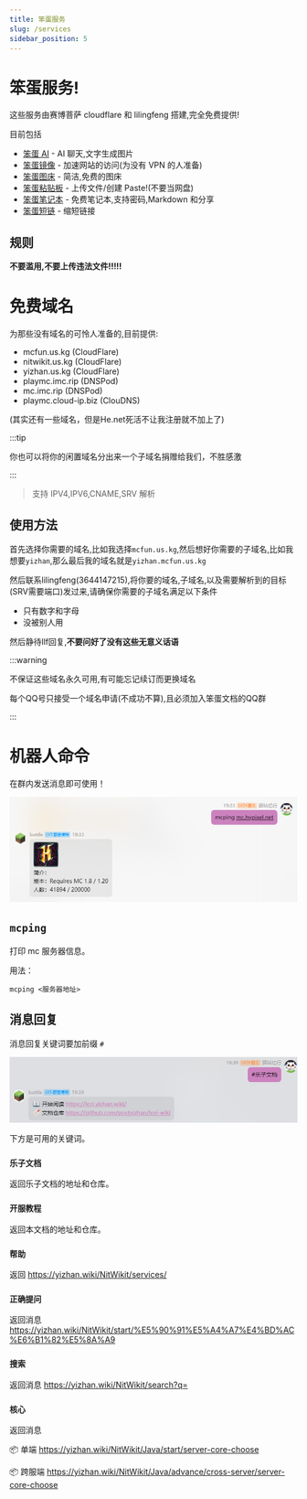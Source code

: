 ```yaml
---
title: 笨蛋服务
slug: /services
sidebar_position: 5
---
```


# 笨蛋服务!

这些服务由赛博菩萨 cloudflare 和 lilingfeng 搭建,完全免费提供!

目前包括

- [笨蛋 AI](https://ai.yizhan.wiki) - AI 聊天,文字生成图片
- [笨蛋镜像](https://mirror.yizhan.wiki) - 加速网站的访问(为没有 VPN 的人准备)
- [笨蛋图床](https://image.yizhan.wiki) - 简洁,免费的图床
- [笨蛋粘贴板](https://paste.yizhan.wiki) - 上传文件/创建 Paste!(不要当网盘)
- [笨蛋笔记本](https://notepad.yizhan.wiki) - 免费笔记本,支持密码,Markdown 和分享
- [笨蛋短链](https://url.yizhan.wiki) - 缩短链接

## 规则

**不要滥用,不要上传违法文件!!!!!**

# 免费域名

为那些没有域名的可怜人准备的,目前提供:

* mcfun.us.kg (CloudFlare)
* nitwikit.us.kg (CloudFlare)
* yizhan.us.kg (CloudFlare)
* playmc.imc.rip (DNSPod)
* mc.imc.rip (DNSPod)
* playmc.cloud-ip.biz (ClouDNS)

(其实还有一些域名，但是He.net死活不让我注册就不加上了)

:::tip

你也可以将你的闲置域名分出来一个子域名捐赠给我们，不胜感激

:::

> 支持 IPV4,IPV6,CNAME,SRV 解析

## 使用方法

首先选择你需要的域名,比如我选择`mcfun.us.kg`,然后想好你需要的子域名,比如我想要`yizhan`,那么最后我的域名就是`yizhan.mcfun.us.kg`

然后联系lilingfeng(3644147215),将你要的域名,子域名,以及需要解析到的目标(SRV需要端口)发过来,请确保你需要的子域名满足以下条件

* 只有数字和字母
* 没被别人用

然后静待llf回复,**不要问好了没有这些无意义话语**

:::warning

不保证这些域名永久可用,有可能忘记续订而更换域名

每个QQ号只接受一个域名申请(不成功不算),且必须加入笨蛋文档的QQ群

:::

# 机器人命令

在群内发送消息即可使用！

![](_images/机器人命令/mcping.png)

## `mcping`

打印 mc 服务器信息。

用法：

```
mcping <服务器地址>
```

## 消息回复

消息回复关键词要加前缀 `#`

![](_images/机器人命令/lezi_wiki.png)

下方是可用的关键词。

### `乐子文档`

返回乐子文档的地址和仓库。

### `开服教程`

返回本文档的地址和仓库。

### `帮助`

返回 https://yizhan.wiki/NitWikit/services/

### `正确提问`

返回消息 https://yizhan.wiki/NitWikit/start/%E5%90%91%E5%A4%A7%E4%BD%AC%E6%B1%82%E5%8A%A9

### `搜索`

返回消息 https://yizhan.wiki/NitWikit/search?q=

### `核心`

返回消息

📦 单端 https://yizhan.wiki/NitWikit/Java/start/server-core-choose

📦 跨服端 https://yizhan.wiki/NitWikit/Java/advance/cross-server/server-core-choose
